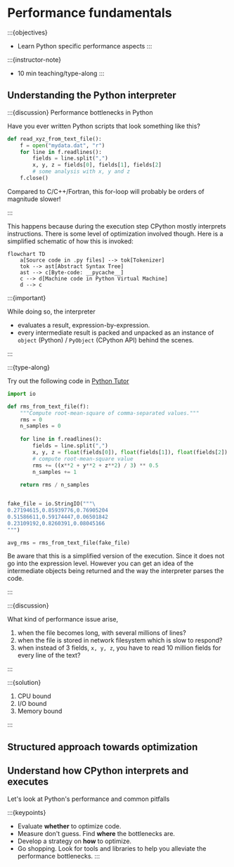 # Performance fundamentals

:::{objectives}
- Learn Python specific performance aspects
:::

:::{instructor-note}

   - 10 min teaching/type-along
:::


## Understanding the Python interpreter

:::{discussion} Performance bottlenecks in Python

Have you ever written Python scripts that look something like this?

```python
def read_xyz_from_text_file():
    f = open("mydata.dat", "r")
    for line in f.readlines():
        fields = line.split(",")
        x, y, z = fields[0], fields[1], fields[2]
        # some analysis with x, y and z
    f.close()
```
Compared to C/C++/Fortran, this for-loop will probably be orders of magnitude slower!
 
:::


This happens because during the execution step CPython mostly interprets instructions. There is some level of optimization involved though. Here is a simplified schematic of how this is invoked:

```{mermaid}
flowchart TD
    a[Source code in .py files] --> tok[Tokenizer]
    tok --> ast[Abstract Syntax Tree]
    ast --> c[Byte-code: __pycache__]
    c --> d[Machine code in Python Virtual Machine]
    d --> c
```

:::{important}

While doing so, the interpreter
- evaluates a result, expression-by-expression.
- every intermediate result is packed and unpacked as an instance of `object` (Python) / `PyObject` (CPython API) behind the scenes.

:::

:::{type-along}


Try out the following code in [Python Tutor]

```python
import io

def rms_from_text_file(f):
    """Compute root-mean-square of comma-separated values."""
    rms = 0
    n_samples = 0
    
    for line in f.readlines():
        fields = line.split(",")
        x, y, z = float(fields[0]), float(fields[1]), float(fields[2])
        # compute root-mean-square value
        rms += ((x**2 + y**2 + z**2) / 3) ** 0.5
        n_samples += 1
        
    return rms / n_samples


fake_file = io.StringIO("""\
0.27194615,0.85939776,0.76905204
0.51586611,0.59174447,0.06501842
0.23109192,0.8260391,0.08045166
""")

avg_rms = rms_from_text_file(fake_file)
```

Be aware that this is a simplified version of the execution. Since it does not go into 
the expression level. However you can get an idea of the intermediate objects being 
returned and the way the interpreter parses the code.

:::

[Python Tutor]: https://pythontutor.com/render.html#code=import%20io%0A%0Adef%20rms_from_text_file%28f%29%3A%0A%20%20%20%20%22%22%22Compute%20root-mean-square%20of%20comma-separated%20values.%22%22%22%0A%20%20%20%20rms%20%3D%200%0A%20%20%20%20n_samples%20%3D%200%0A%20%20%20%20%0A%20%20%20%20for%20line%20in%20f.readlines%28%29%3A%0A%20%20%20%20%20%20%20%20fields%20%3D%20line.split%28%22,%22%29%0A%20%20%20%20%20%20%20%20x,%20y,%20z%20%3D%20float%28fields%5B0%5D%29,%20float%28fields%5B1%5D%29,%20float%28fields%5B2%5D%29%0A%20%20%20%20%20%20%20%20%23%20compute%20root-mean-square%20value%0A%20%20%20%20%20%20%20%20rms%20%2B%3D%20%28%28x**2%20%2B%20y**2%20%2B%20z**2%29%20/%203%29%20**%200.5%0A%20%20%20%20%20%20%20%20n_samples%20%2B%3D%201%0A%20%20%20%20%20%20%20%20%0A%20%20%20%20return%20rms%20/%20n_samples%0A%0A%0Afake_file%20%3D%20io.StringIO%28%22%22%22%5C%0A0.27194615,0.85939776,0.76905204%0A0.51586611,0.59174447,0.06501842%0A0.23109192,0.8260391,0.08045166%0A%22%22%22%29%0A%0Aavg_rms%20%3D%20rms_from_text_file%28fake_file%29&cumulative=false&curInstr=0&heapPrimitives=nevernest&mode=display&origin=opt-frontend.js&py=311&rawInputLstJSON=%5B%5D&textReferences=false

:::{discussion}

What kind of performance issue arise,

1. when the file becomes long, with several millions of lines?
1. when the file is stored in network filesystem which is slow to respond?
1. when instead of 3 fields, `x, y, z`, you have to read 10 million fields for every line of the text?

:::


:::{solution}

1. CPU bound
2. I/O bound
3. Memory bound

:::

## Structured approach towards optimization




## Understand how CPython interprets and executes

Let's look at Python's performance and common pitfalls

:::{keypoints}
- Evaluate **whether** to optimize code.
- Measure don't guess. Find **where** the bottlenecks are.
- Develop a strategy on **how** to optimize.
- Go shopping. Look for tools and libraries to help you alleviate the performance bottlenecks.
:::
